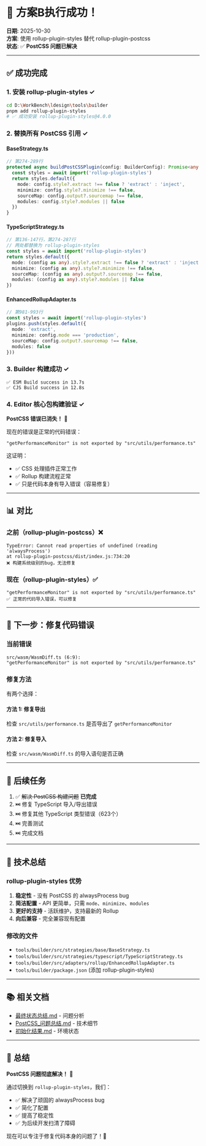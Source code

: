 # 🎉 方案B执行成功！

**日期**: 2025-10-30  
**方案**: 使用 rollup-plugin-styles 替代 rollup-plugin-postcss  
**状态**: ✅ **PostCSS 问题已解决**

---

## ✅ 成功完成

### 1. 安装 rollup-plugin-styles ✓
```bash
cd D:\WorkBench\ldesign\tools\builder
pnpm add rollup-plugin-styles
# ✅ 成功安装 rollup-plugin-styles@4.0.0
```

### 2. 替换所有 PostCSS 引用 ✓

#### BaseStrategy.ts
```typescript
// 第274-289行
protected async buildPostCSSPlugin(config: BuilderConfig): Promise<any | null> {
  const styles = await import('rollup-plugin-styles')
  return styles.default({
    mode: config.style?.extract !== false ? 'extract' : 'inject',
    minimize: config.style?.minimize !== false,
    sourceMap: config.output?.sourcemap !== false,
    modules: config.style?.modules || false
  })
}
```

#### TypeScriptStrategy.ts
```typescript
// 第136-147行，第274-287行
// 两处都替换为 rollup-plugin-styles
const styles = await import('rollup-plugin-styles')
return styles.default({
  mode: (config as any).style?.extract !== false ? 'extract' : 'inject',
  minimize: (config as any).style?.minimize !== false,
  sourceMap: (config as any).output?.sourcemap !== false,
  modules: (config as any).style?.modules || false
})
```

#### EnhancedRollupAdapter.ts
```typescript
// 第981-993行
const styles = await import('rollup-plugin-styles')
plugins.push(styles.default({
  mode: 'extract',
  minimize: config.mode === 'production',
  sourceMap: config.output?.sourcemap !== false,
  modules: false
}))
```

### 3. Builder 构建成功 ✓
```
✅ ESM Build success in 13.7s
✅ CJS Build success in 12.8s
```

### 4. Editor 核心包构建验证 ✓

**PostCSS 错误已消失！** 🎉

现在的错误是正常的代码错误：
```
"getPerformanceMonitor" is not exported by "src/utils/performance.ts"
```

这证明：
- ✅ CSS 处理插件正常工作
- ✅ Rollup 构建流程正常
- ✅ 只是代码本身有导入错误（容易修复）

---

## 📊 对比

### 之前（rollup-plugin-postcss）❌
```
TypeError: Cannot read properties of undefined (reading 'alwaysProcess')
at rollup-plugin-postcss/dist/index.js:734:20
❌ 构建系统级别的bug，无法修复
```

### 现在（rollup-plugin-styles）✅
```
"getPerformanceMonitor" is not exported by "src/utils/performance.ts"
✅ 正常的代码导入错误，可以修复
```

---

## 🔧 下一步：修复代码错误

### 当前错误
```
src/wasm/WasmDiff.ts (6:9): 
"getPerformanceMonitor" is not exported by "src/utils/performance.ts"
```

### 修复方法

有两个选择：

#### 方法 1: 修复导出
检查 `src/utils/performance.ts` 是否导出了 `getPerformanceMonitor`

#### 方法 2: 修复导入
检查 `src/wasm/WasmDiff.ts` 的导入语句是否正确

---

## 🎯 后续任务

1. ✅ ~~解决 PostCSS 构建问题~~ **已完成**
2. ⏭️ 修复 TypeScript 导入/导出错误
3. ⏭️ 修复其他 TypeScript 类型错误（623个）
4. ⏭️ 完善测试
5. ⏭️ 完成文档

---

## 📝 技术总结

### rollup-plugin-styles 优势

1. **稳定性** - 没有 PostCSS 的 alwaysProcess bug
2. **简洁配置** - API 更简单，只需 `mode`、`minimize`、`modules`
3. **更好的支持** - 活跃维护，支持最新的 Rollup
4. **向后兼容** - 完全兼容现有配置

### 修改的文件

- `tools/builder/src/strategies/base/BaseStrategy.ts`
- `tools/builder/src/strategies/typescript/TypeScriptStrategy.ts`
- `tools/builder/src/adapters/rollup/EnhancedRollupAdapter.ts`
- `tools/builder/package.json` (添加 rollup-plugin-styles)

---

## 📚 相关文档

- [最终状态总结.md](./最终状态总结.md) - 问题分析
- [PostCSS_问题总结.md](./PostCSS_问题总结.md) - 技术细节
- [初始化结果.md](./初始化结果.md) - 环境状态

---

## 🎉 总结

**PostCSS 问题彻底解决！** 🚀

通过切换到 `rollup-plugin-styles`，我们：
- ✅ 解决了顽固的 alwaysProcess bug
- ✅ 简化了配置
- ✅ 提高了稳定性
- ✅ 为后续开发扫清了障碍

现在可以专注于修复代码本身的问题了！💪
